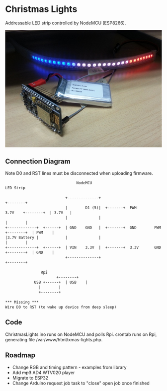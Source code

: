 # Christmas Lights

Addressable LED strip controlled by NodeMCU (ESP8266). 

!["Addressable LED strip controlled by NodeMCU"](images/IoTXmasLights.jpg)

## Connection Diagram

Note D0 and RST lines must be disconnected when uploading firmware.

```
                                NodeMCU                                                 LED Strip

                           +--------------+                                            +--------+
                           |        D1 (5)|  +-------+  PWM        3.7V    +--------+  | 3.7V   |
                           |              |                                            |        |
+-------------+  +------+  | GND    GND   |  +-------+  GND        PWM     +--------+  | PWM    |
|3.7V Battery |            |              |                                            |        |
+-------------+  +------+  | VIN    3.3V  |  +-------+  3.3V       GND     +--------+  | GND    |
                           +--------------+                                            +--------+

			    Rpi
             		   +--------+
             USB +------+  | USB    |
			   |        |
			   +--------+

*** Missing ***
Wire D0 to RST (to wake up device from deep sleep)
```      

## Code

ChristmasLights.ino runs on NodeMCU and polls Rpi. crontab runs on Rpi, generating file /var/www/html/xmas-lights.php.

## Roadmap

* Change RGB and timing pattern - examples from library
* Add <strike>mp3</strike> AD4 WTV020 player
* Migrate to ESP32
* Change Arduino request job task to "close" open job once finished
